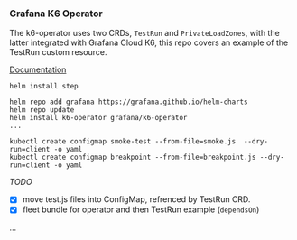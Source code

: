### Grafana K6 Operator

The k6-operator uses two CRDs, `TestRun` and  `PrivateLoadZones`, with the latter integrated with Grafana Cloud K6, this repo covers an example of the TestRun custom resource.

[Documentation](https://grafana.com/docs/k6/latest/set-up/set-up-distributed-k6/install-k6-operator/)

```
helm install step

helm repo add grafana https://grafana.github.io/helm-charts
helm repo update
helm install k6-operator grafana/k6-operator
...

kubectl create configmap smoke-test --from-file=smoke.js  --dry-run=client -o yaml 
kubectl create configmap breakpoint --from-file=breakpoint.js --dry-run=client -o yaml

```

_TODO_
- [x] move test.js files into ConfigMap, refrenced by TestRun CRD.
- [x] fleet bundle for operator and then TestRun example (`dependsOn`)

...
